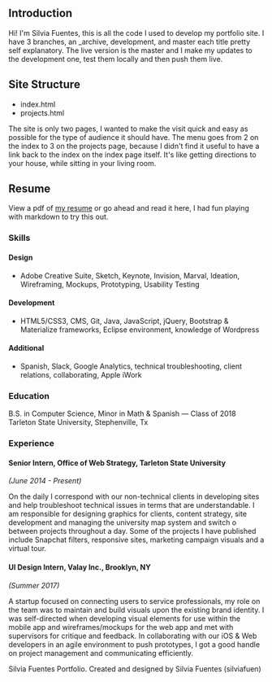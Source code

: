## Introduction

<p>Hi! I'm Silvia Fuentes, this is all the code I used to develop my portfolio site. I have 3 branches,
an _archive, development, and master each title pretty self explanatory. The live version is the master and
I make my updates to the development one, test them locally and then push them live. </p>

## Site Structure
- index.html
- projects.html
<p>The site is only two pages, I wanted to make the visit quick and easy as possible for the type of
audience it should have. The menu goes from 2 on the index to 3 on the projects page, because I didn't find it useful to have a link back to the index on the index page itself. It's like getting directions to your house, while sitting in your living room.</p>

## Resume
<span>View a pdf of [my resume](assets/silvia-fuentes-visual-designer-resume.pdf) or go ahead and read it here, I had fun playing with markdown to try this out. </span>

### Skills
#### Design
 - Adobe Creative Suite, Sketch, Keynote, Invision, Marval, Ideation, Wireframing, Mockups, Prototyping, Usability Testing
#### Development
 - HTML5/CSS3, CMS, Git, Java, JavaScript, jQuery, Bootstrap & Materialize frameworks, Eclipse environment, knowledge of Wordpress

#### Additional
 - Spanish, Slack, Google Analytics, technical troubleshooting, client relations, collaborating, Apple iWork
### Education
 <p> B.S. in Computer Science, Minor in Math & Spanish — Class of 2018 <br>
 Tarleton State University, Stephenville, Tx </p>
 
### Experience
#### Senior Intern, Office of Web Strategy, Tarleton State University
*(June 2014 - Present)*
<p> On the daily I correspond with our non-technical clients in developing sites and help troubleshoot technical issues in terms that are understandable. I am responsible for designing graphics for clients, content strategy, site development and managing the university map system and switch o  between projects throughout a day. Some of the projects I have published include Snapchat filters, responsive sites, marketing campaign visuals and a virtual tour.</p>

#### UI Design Intern, Valay Inc., Brooklyn, NY
*(Summer 2017)*
<p>A startup focused on connecting users to service professionals, my role on the team was to maintain and build visuals upon the existing brand identity. I was self-directed when developing visual elements for use within the mobile app and wireframes/mockups for the web app and met with supervisors for critique and feedback. In collaborating with our iOS & Web developers in an agile environment to push prototypes, I got a good handle on project management and communicating efficiently.</p>
<span>Silvia Fuentes Portfolio. Created and designed by Silvia Fuentes (silviafuen)</span>
